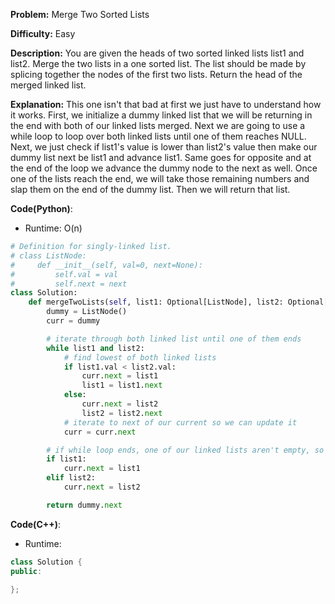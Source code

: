 **Problem:** Merge Two Sorted Lists

**Difficulty:** Easy

**Description:** You are given the heads of two sorted linked lists list1 and list2. Merge the two lists in a one sorted list. The list should be made by splicing together the nodes of the first two lists. Return the head of the merged linked list.

**Explanation:**
This one isn't that bad at first we just have to understand how it works. First, we initialize a dummy linked list that we will be returning in the end with both of our linked lists merged. Next we are going to use a while loop to loop over both linked lists until one of them reaches NULL. Next, we just check if list1's value is lower than list2's value then make our dummy list next be list1 and advance list1. Same goes for opposite and at the end of the loop we advance the dummy node to the next as well. Once one of the lists reach the end, we will take those remaining numbers and slap them on the end of the dummy list. Then we will return that list.


**Code(Python)**:

* Runtime: O(n)
```Python
# Definition for singly-linked list.
# class ListNode:
#     def __init__(self, val=0, next=None):
#         self.val = val
#         self.next = next
class Solution:
    def mergeTwoLists(self, list1: Optional[ListNode], list2: Optional[ListNode]) -> Optional[ListNode]:
        dummy = ListNode()
        curr = dummy

        # iterate through both linked list until one of them ends
        while list1 and list2:
            # find lowest of both linked lists
            if list1.val < list2.val:
                curr.next = list1
                list1 = list1.next
            else:
                curr.next = list2
                list2 = list2.next
            # iterate to next of our current so we can update it
            curr = curr.next

        # if while loop ends, one of our linked lists aren't empty, so we must add to our curr linked list
        if list1:
            curr.next = list1
        elif list2:
            curr.next = list2

        return dummy.next

```

**Code(C++)**:
* Runtime: 
```C++
class Solution {
public:

};
```
